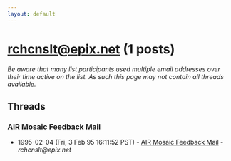 ```yaml
---
layout: default
---
```


# rchcnslt@epix.net (1 posts)

_Be aware that many list participants used multiple email addresses over their time active on the list. As such this page may not contain all threads available._

## Threads

### AIR Mosaic Feedback Mail
+ 1995-02-04 (Fri, 3 Feb 95 16:11:52 PST) - [AIR Mosaic Feedback Mail](/archive/1995/02/f7dbe627fb16a5118d6dcda7234148b1401923ecd08864b3381842abc16bd422) - _rchcnslt@epix.net_

